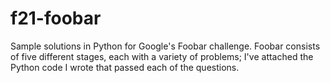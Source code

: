 # f21-foobar
Sample solutions in Python for Google's Foobar challenge. Foobar consists of five different stages, each with a variety of problems; I've attached the Python code I wrote that passed each of the questions.
